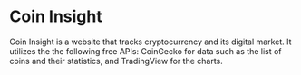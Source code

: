 # Coin Insight
Coin Insight is a website that tracks cryptocurrency and its digital market. It utilizes the the following free APIs: CoinGecko for data such as the list of coins and their statistics, and TradingView for the charts.
